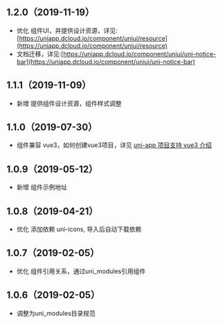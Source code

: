 ## 1.2.0（2019-11-19）
- 优化 组件UI，并提供设计资源，详见:[https://uniapp.dcloud.io/component/uniui/resource](https://uniapp.dcloud.io/component/uniui/resource)
- 文档迁移，详见:[https://uniapp.dcloud.io/component/uniui/uni-notice-bar](https://uniapp.dcloud.io/component/uniui/uni-notice-bar)
## 1.1.1（2019-11-09） 
- 新增 提供组件设计资源，组件样式调整
## 1.1.0（2019-07-30）
- 组件兼容 vue3，如何创建vue3项目，详见 [uni-app 项目支持 vue3 介绍](https://ask.dcloud.net.cn/article/37834)
## 1.0.9（2019-05-12）
- 新增 组件示例地址
## 1.0.8（2019-04-21）
- 优化 添加依赖 uni-icons, 导入后自动下载依赖
## 1.0.7（2019-02-05）
- 优化 组件引用关系，通过uni_modules引用组件

## 1.0.6（2019-02-05）
- 调整为uni_modules目录规范
